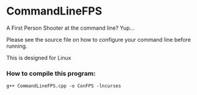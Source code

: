 # CommandLineFPS
A First Person Shooter at the command line? Yup...

Please see the source file on how to configure your command line before running.

This is designed for Linux

### How to compile this program: 
```g++ CommandLineFPS.cpp -o ConFPS -lncurses```
